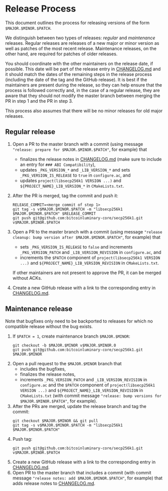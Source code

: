# Release Process

This document outlines the process for releasing versions of the form `$MAJOR.$MINOR.$PATCH`.

We distinguish between two types of releases: *regular* and *maintenance* releases.
Regular releases are releases of a new major or minor version as well as patches of the most recent release.
Maintenance releases, on the other hand, are required for patches of older releases.

You should coordinate with the other maintainers on the release date, if possible.
This date will be part of the release entry in [CHANGELOG.md](../CHANGELOG.md) and it should match the dates of the remaining steps in the release process (including the date of the tag and the GitHub release).
It is best if the maintainers are present during the release, so they can help ensure that the process is followed correctly and, in the case of a regular release, they are aware that they should not modify the master branch between merging the PR in step 1 and the PR in step 3.

This process also assumes that there will be no minor releases for old major releases.

## Regular release

1. Open a PR to the master branch with a commit (using message `"release: prepare for $MAJOR.$MINOR.$PATCH"`, for example) that
   * finalizes the release notes in [CHANGELOG.md](../CHANGELOG.md) (make sure to include an entry for `### ABI Compatibility`),
   * updates `_PKG_VERSION_*` and `_LIB_VERSION_*` and sets `_PKG_VERSION_IS_RELEASE` to `true` in `configure.ac`, and
   * updates `project(libsecp256k1 VERSION ...)` and `${PROJECT_NAME}_LIB_VERSION_*` in `CMakeLists.txt`.
2. After the PR is merged, tag the commit and push it:
   ```
   RELEASE_COMMIT=<merge commit of step 1>
   git tag -s v$MAJOR.$MINOR.$PATCH -m "libsecp256k1 $MAJOR.$MINOR.$PATCH" $RELEASE_COMMIT
   git push git@github.com:bitcoinluminary-core/secp256k1.git v$MAJOR.$MINOR.$PATCH
   ```
3. Open a PR to the master branch with a commit (using message `"release cleanup: bump version after $MAJOR.$MINOR.$PATCH"`, for example) that
   * sets `_PKG_VERSION_IS_RELEASE` to `false` and increments `_PKG_VERSION_PATCH` and `_LIB_VERSION_REVISION` in `configure.ac`, and
   * increments the `$PATCH` component of `project(libsecp256k1 VERSION ...)` and `${PROJECT_NAME}_LIB_VERSION_REVISION` in `CMakeLists.txt`.

   If other maintainers are not present to approve the PR, it can be merged without ACKs.
4. Create a new GitHub release with a link to the corresponding entry in [CHANGELOG.md](../CHANGELOG.md).

## Maintenance release

Note that bugfixes only need to be backported to releases for which no compatible release without the bug exists.

1. If `$PATCH = 1`, create maintenance branch `$MAJOR.$MINOR`:
   ```
   git checkout -b $MAJOR.$MINOR v$MAJOR.$MINOR.0
   git push git@github.com:bitcoinluminary-core/secp256k1.git $MAJOR.$MINOR
   ```
2. Open a pull request to the `$MAJOR.$MINOR` branch that
   * includes the bugfixes,
   * finalizes the release notes,
   * increments `_PKG_VERSION_PATCH` and `_LIB_VERSION_REVISION` in `configure.ac`
     and the `$PATCH` component of `project(libsecp256k1 VERSION ...)` and `${PROJECT_NAME}_LIB_VERSION_REVISION` in `CMakeLists.txt`
     (with commit message `"release: bump versions for $MAJOR.$MINOR.$PATCH"`, for example).
3. After the PRs are merged, update the release branch and tag the commit:
   ```
   git checkout $MAJOR.$MINOR && git pull
   git tag -s v$MAJOR.$MINOR.$PATCH -m "libsecp256k1 $MAJOR.$MINOR.$PATCH"
   ```
4. Push tag:
   ```
   git push git@github.com:bitcoinluminary-core/secp256k1.git v$MAJOR.$MINOR.$PATCH
   ```
5. Create a new GitHub release with a link to the corresponding entry in [CHANGELOG.md](../CHANGELOG.md).
6. Open PR to the master branch that includes a commit (with commit message `"release notes: add $MAJOR.$MINOR.$PATCH"`, for example) that adds release notes to [CHANGELOG.md](../CHANGELOG.md).
